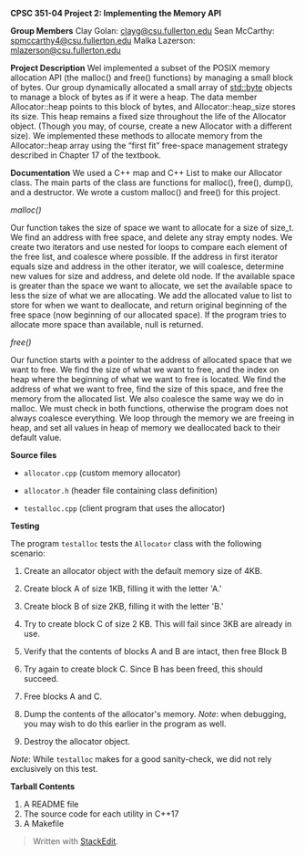 ﻿**CPSC 351-04 
Project 2: Implementing the Memory API**

**Group Members**
Clay Golan: clayg@csu.fullerton.edu
Sean McCarthy: spmccarthy4@csu.fullerton.edu
Malka Lazerson: mlazerson@csu.fullerton.edu

**Project Description**
Wel implemented a subset of the POSIX memory allocation API (the malloc() and free() functions) by managing a small block of bytes. Our group dynamically allocated a small array of [std::byte](https://en.cppreference.com/w/cpp/types/byte) objects to manage a block of bytes as if it were a heap. The data member Allocator::heap points to this block of bytes, and Allocator::heap_size stores its size. This heap remains a fixed size throughout the life of the Allocator object. (Though you may, of course, create a new Allocator with a different size). We implemented these methods to allocate memory from the Allocator::heap array using the “first fit” free-space management strategy described in Chapter 17 of the textbook.

**Documentation**
We used a C++ map and C++ List to make our Allocator class. The main parts of the class are functions for malloc(), free(), dump(), and a destructor. We wrote a custom malloc() and free() for this project. 

*malloc()*

Our function takes the size of space we want to allocate for a size of size_t. We find an address with free space, and delete any stray empty nodes. We create two iterators and use nested for loops to compare each element of the free list, and coalesce where possible. If the address in first iterator equals size and address in the other iterator, we will coalesce, determine new values for size and address, and delete old node. If the available space is greater than the space we want to allocate, we set the available space to less the size of what we are allocating. We add the allocated value to list to store for when we want to deallocate, and return original beginning of the free space (now beginning of our allocated space). If the program tries to allocate more space than available, null is returned.  
            
*free()*

Our function starts with a pointer to the address of  allocated space that we want to free. We find the size of what we want to free, and the index on heap where the beginning of what we want to free is located. We find the address of what we want to free, find the size of this space, and free the memory from the allocated list. We also coalesce the same way we do in malloc. We must check in both functions, otherwise the program does not always coalesce everything. We loop through the memory we are freeing in heap, and set all values in heap of memory we deallocated back to their default value. 

**Source files**

-   `allocator.cpp`  (custom memory allocator)
    
-   `allocator.h`  (header file containing class definition)
    
-   `testalloc.cpp`  (client program that uses the allocator)
 
**Testing**

The program  `testalloc`  tests the  `Allocator`  class with the following scenario:

1.  Create an allocator object with the default memory size of 4KB.
    
2.  Create block A of size 1KB, filling it with the letter 'A.'
    
3.  Create block B of size 2KB, filling it with the letter 'B.'
    
4.  Try to create block C of size 2 KB. This will fail since 3KB are already in use.
    
5.  Verify that the contents of blocks A and B are intact, then free Block B
    
6.  Try again to create block C. Since B has been freed, this should succeed.
    
7.  Free blocks A and C.
    
8.  Dump the contents of the allocator's memory.  _Note_: when debugging, you may wish to do this earlier in the program as well.
    
9.  Destroy the allocator object.
    

_Note_: While  `testalloc`  makes for a good sanity-check, we did not rely exclusively on this test. 

**Tarball Contents**
1.  A README file 
2.  The source code for each utility in C++17
3.  A Makefile 

> Written with [StackEdit](https://stackedit.io/).
